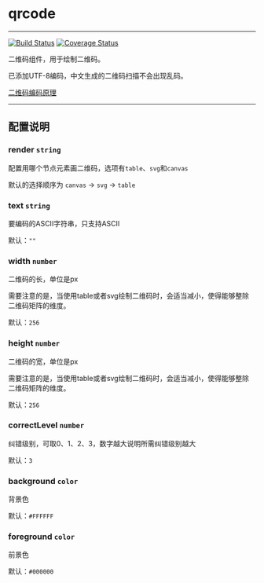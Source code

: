 # qrcode

---

[![Build Status](https://travis-ci.org/aralejs/qrcode.png)](https://travis-ci.org/aralejs/qrcode)
[![Coverage Status](https://coveralls.io/repos/aralejs/qrcode/badge.png?branch=master)](https://coveralls.io/r/aralejs/qrcode)

二维码组件，用于绘制二维码。

已添加UTF-8编码，中文生成的二维码扫描不会出现乱码。

[二维码编码原理](http://www.thonky.com/qr-code-tutorial/)

---

## 配置说明

### render `string`

配置用哪个节点元素画二维码，选项有`table`、`svg`和`canvas`

默认的选择顺序为 `canvas` -> `svg` -> `table`

### text `string`

要编码的ASCII字符串，只支持ASCII

默认：`""`

### width `number`

二维码的长，单位是px

需要注意的是，当使用table或者svg绘制二维码时，会适当减小，使得能够整除二维码矩阵的维度。

默认：`256`

### height `number`

二维码的宽，单位是px

需要注意的是，当使用table或者svg绘制二维码时，会适当减小，使得能够整除二维码矩阵的维度。

默认：`256`

### correctLevel `number`

纠错级别，可取0、1、2、3，数字越大说明所需纠错级别越大

默认：`3`

### background `color`

背景色

默认：`#FFFFFF`

### foreground `color`

前景色

默认：`#000000`


